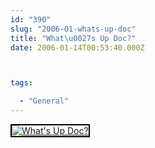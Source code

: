 ```yaml
---
id: "390"
slug: "2006-01-whats-up-doc"
title: "What\u0027s Up Doc?"
date: 2006-01-14T00:53:40.000Z



tags:

  - "General"
---
```

<div class="sqs-html-content">
  <div style="float: left; margin-right: 10px; margin-bottom: 10px;"> <a href="http://www.flickr.com/photos/mclazarus/86464317/" title="What's Up Doc?"><img src="http://static.flickr.com/41/86464317_915b57e8db_m.jpg" alt="What's Up Doc?" style="border: solid 2px #000000;" /></a>
</div>
<p><br clear="all" /></p>
</div>
